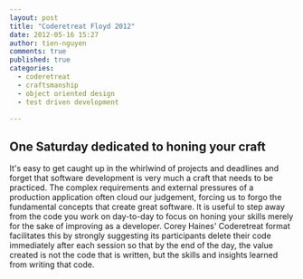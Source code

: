 ```yaml
---
layout: post
title: "Coderetreat Floyd 2012"
date: 2012-05-16 15:27
author: tien-nguyen
comments: true
published: true
categories:
  - coderetreat
  - craftsmanship
  - object oriented design
  - test driven development

---
```


## One Saturday dedicated to honing your craft

It's easy to get caught up in the whirlwind of projects and deadlines and forget that software development is very much a craft that needs to be practiced. The complex requirements and external pressures of a production application often cloud our judgement, forcing us to forgo the fundamental concepts that create great software. It is useful to step away from the code you work on day-to-day to focus on honing your skills merely for the sake of improving as a developer. Corey Haines' Coderetreat format facilitates this by strongly suggesting its participants delete their code immediately after each session so that by the end of the day, the value created is not the code that is written, but the skills and insights learned from writing that code.





